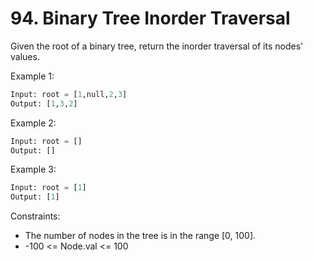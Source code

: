 # 94. Binary Tree Inorder Traversal


Given the root of a binary tree, return the inorder traversal of its nodes' values.
 

Example 1:
```python
Input: root = [1,null,2,3]
Output: [1,3,2]
```

Example 2:
```python
Input: root = []
Output: []
```

Example 3:
```python
Input: root = [1]
Output: [1]
```

Constraints:

- The number of nodes in the tree is in the range [0, 100].
- -100 <= Node.val <= 100